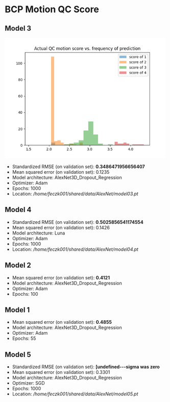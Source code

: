 BCP Motion QC Score
===================

Model 3
-------

![Actual QC motion score vs. frequency of prediction](./qc_motion_score_prediction.png)

* Standardized RMSE (on validation set): **0.3486471956656407**
* Mean squared error (on validation set): 0.1235
* Model architecture: AlexNet3D_Dropout_Regression
* Optimizer: Adam
* Epochs: 1000
* Location: */home/feczk001/shared/data/AlexNet/model03.pt*

Model 4
-------

* Standardized RMSE (on validation set): **0.5025856541174554**
* Mean squared error (on validation set): 0.1426
* Model architecture: Luna
* Optimizer: Adam
* Epochs: 1000
* Location: */home/feczk001/shared/data/AlexNet/model04.pt*

Model 2
-------

* Mean squared error (on validation set): **0.4121**
* Model architecture: AlexNet3D_Dropout_Regression
* Optimizer: Adam
* Epochs: 100

Model 1
-------

* Mean squared error (on validation set): **0.4855**
* Model architecture: AlexNet3D_Dropout_Regression
* Optimizer: Adam
* Epochs: 55

Model 5
-------

* Standardized RMSE (on validation set): **[undefined---sigma was zero**
* Mean squared error (on validation set): 0.3301
* Model architecture: AlexNet3D_Dropout_Regression
* Optimizer: SGD
* Epochs: 1000
* Location: */home/feczk001/shared/data/AlexNet/model05.pt*

